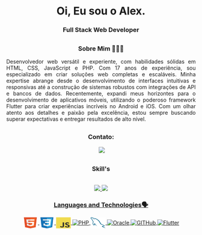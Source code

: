 <link rel="stylesheet" href="https://cdn.jsdelivr.net/gh/devicons/devicon@v2.15.1/devicon.min.css">

<h1 align="center">Oi, Eu sou o Alex.</h1>
<h3 align="center">Full Stack Web Developer</h3>

<!--
- 🔭 I’m currently working on ...
- 🌱 I’m currently learning ...
- 👯 I’m looking to collaborate on ...
- 🤔 I’m looking for help with ...
- 💬 Ask me about ...
- 📫 How to reach me: ...
- 😄 Pronouns: ...
- ⚡ Fun fact: ...
-->


##
<div align="center">
    <h3>Sobre Mim 🙋🏻‍♂️</h3>
    <p align="justify">Desenvolvedor web versátil e experiente, com habilidades sólidas em HTML, CSS, JavaScript e PHP. 
        Com 17 anos de experiência, sou especializado em criar soluções web completas e escaláveis. Minha expertise abrange 
        desde o desenvolvimento de interfaces intuitivas e responsivas até a construção de sistemas robustos com integrações de API e 
        bancos de dados. Recentemente, expandi meus horizontes para o desenvolvimento de aplicativos móveis, utilizando o poderoso framework 
        Flutter para criar experiências incríveis no Android e iOS. Com um olhar atento aos detalhes e paixão pela excelência, estou sempre buscando 
        superar expectativas e entregar resultados de alto nível.</p>
</div> 
 

##

<div align="center">
 <h3> Contato: </h3>
    <a target="_blank" href="https://www.linkedin.com/in/alexdu-rt/"><img src="https://img.shields.io/badge/LinkedIn-0077B5?style=for-the-badge&logo=linkedin&logoColor=white" alt=""></a>
    <a target="_blank" href="mailto:alexduart@gmail.com"><img src="https://img.shields.io/badge/Gmail-D14836?style=for-the-badge&logo=gmail&logoColor=white"></a>
</div> 



##

<div align="center">
    <h3> Skill's </h3>
     <div align="center">
       <a href="https://github.com/alexduart"> <br>
        <img height="160em" src="https://github-readme-stats.vercel.app/api?username=alexduart&show_icons=true&theme=gotham&include_all_commits=true&count_private=true"/>
        <img height="160em" src="https://github-readme-stats.vercel.app/api/top-langs/?username=alexduart&layout=compact&langs_count=7&theme=gotham"/>
</div> 

<div align="center">
      <h3>Languages and Technologies🗣️</h3>
      <div style="display: inline_block">
       <img align="center" alt="HTML" height="30" width="40" src="https://raw.githubusercontent.com/devicons/devicon/master/icons/html5/html5-original.svg">
       <img align="center" alt="CSS" height="30" width="40" src="https://raw.githubusercontent.com/devicons/devicon/master/icons/css3/css3-original.svg">
       <img align="center" alt="Javascript" height="30" width="40" src="https://raw.githubusercontent.com/devicons/devicon/master/icons/javascript/javascript-original.svg">
       <img align="center" alt="PHP" height="40" width="40" src="https://cdn.jsdelivr.net/gh/devicons/devicon/icons/php/php-original.svg">
       <img align="center" alt="MySQL" height="30" width="40" src="https://raw.githubusercontent.com/devicons/devicon/master/icons/mysql/mysql-original.svg">
       <img align="center" alt="Oracle" height="40" width="40" src="https://avatars.githubusercontent.com/u/4430336?s=200&v=4"> 
       <img align="center" alt="GITHub" height="40" width="40" src="https://cdn.jsdelivr.net/gh/devicons/devicon/icons/github/github-original-wordmark.svg">
       <img align="center" alt="Flutter" height="40" width="40" src="https://storage.googleapis.com/cms-storage-bucket/ec64036b4eacc9f3fd73.svg"> 
       
</div>
